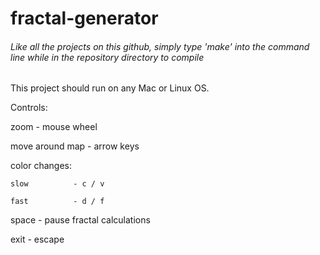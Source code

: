 # fractal-generator
###### Like all the projects on this github, simply type 'make' into the command line while in the repository directory to compile

This project should run on any Mac or Linux OS.

Controls:

  zoom            - mouse wheel
  
  move around map - arrow keys
  
  color changes:
  
    slow          - c / v
    
    fast          - d / f
    
  space           - pause fractal calculations
  
  exit            - escape
  
